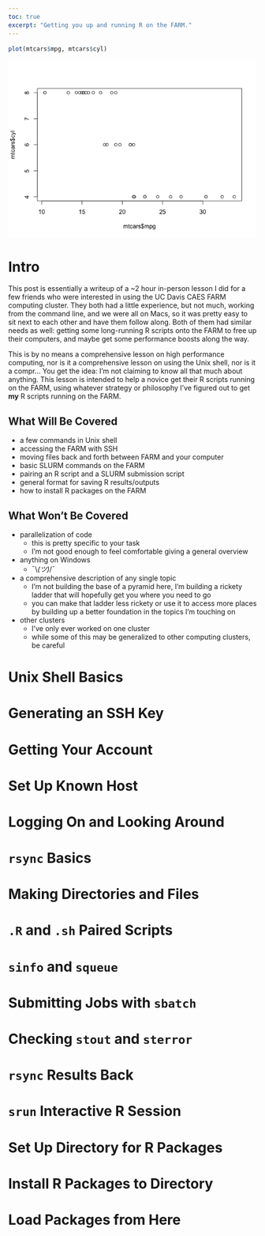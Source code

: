 ```yaml
---
toc: true 
excerpt: "Getting you up and running R on the FARM." 
---
```


``` r
plot(mtcars$mpg, mtcars$cyl)
```

![](/assets/rmd-images/farm-cluster-intro/unnamed-chunk-1-1.png)<!-- -->

# Intro

This post is essentially a writeup of a \~2 hour in-person lesson I did
for a few friends who were interested in using the UC Davis CAES FARM
computing cluster. They both had a little experience, but not much,
working from the command line, and we were all on Macs, so it was pretty
easy to sit next to each other and have them follow along. Both of them
had similar needs as well: getting some long-running R scripts onto the
FARM to free up their computers, and maybe get some performance boosts
along the way.

This is by no means a comprehensive lesson on high performance
computing, nor is it a comprehensive lesson on using the Unix shell, nor
is it a compr… You get the idea: I’m not claiming to know all that much
about anything. This lesson is intended to help a novice get their R
scripts running on the FARM, using whatever strategy or philosophy I’ve
figured out to get **my** R scripts running on the FARM.

## What Will Be Covered

  - a few commands in Unix shell
  - accessing the FARM with SSH
  - moving files back and forth between FARM and your computer
  - basic SLURM commands on the FARM
  - pairing an R script and a SLURM submission script
  - general format for saving R results/outputs
  - how to install R packages on the FARM

## What Won’t Be Covered

  - parallelization of code
      - this is pretty specific to your task
      - I’m not good enough to feel comfortable giving a general
        overview
  - anything on Windows
      - ¯\\*(ツ)*/¯
  - a comprehensive description of any single topic
      - I’m not building the base of a pyramid here, I’m building a
        rickety ladder that will hopefully get you where you need to go
      - you can make that ladder less rickety or use it to access more
        places by building up a better foundation in the topics I’m
        touching on
  - other clusters
      - I’ve only ever worked on one cluster
      - while some of this may be generalized to other computing
        clusters, be careful

# Unix Shell Basics

# Generating an SSH Key

# Getting Your Account

# Set Up Known Host

# Logging On and Looking Around

# `rsync` Basics

# Making Directories and Files

# `.R` and `.sh` Paired Scripts

# `sinfo` and `squeue`

# Submitting Jobs with `sbatch`

# Checking `stout` and `sterror`

# `rsync` Results Back

# `srun` Interactive R Session

# Set Up Directory for R Packages

# Install R Packages to Directory

# Load Packages from Here
